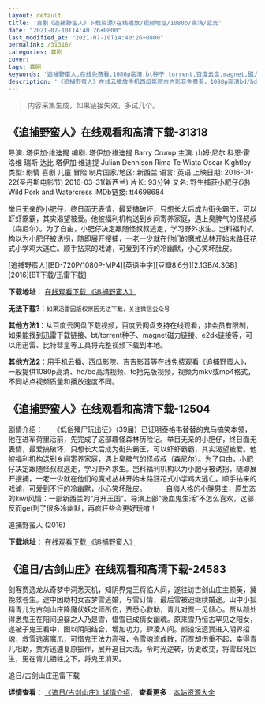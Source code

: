 ```yaml
---
layout: default
title: '喜剧《追捕野蛮人》下载资源/在线播放/视频地址/1080p/高清/蓝光'
date: "2021-07-10T14:40:26+0800"
last_modified_at: "2021-07-10T14:40:26+0800"
permalink: /31318/
categories: 喜剧
cover:
tags: 喜剧
keywords: '追捕野蛮人,在线免费看,1080p高清,bt种子,torrent,百度云盘,magnet,磁力链,迅雷下载资源'
description: '《追捕野蛮人》在线云播放手机西瓜影院吉吉影音免费看，1080p高清bd/hd未删减完整版和tc抢先枪版，mkv/mp4格式，附带bt/torrent种子、magnet/磁力链、百度云盘、网盘资源迅雷下载链接'
---
```


>内容采集生成，如果链接失效，多试几个。


## 《追捕野蛮人》在线观看和高清下载-31318

导演: 塔伊加·维迪提 编剧: 塔伊加·维迪提 Barry Crump 主演: 山姆·尼尔 科恩·霍洛维 瑞斯·达比 塔伊加·维迪提 Julian Dennison Rima Te Wiata Oscar Kightley 类型: 剧情 喜剧 儿童 冒险 制片国家/地区: 新西兰 语言: 英语 上映日期: 2016-01-22(圣丹斯电影节) 2016-03-31(新西兰) 片长: 93分钟 又名: 野生捕获小肥仔(港) Wild Pork and Watercress IMDb链接: tt4698684

举目无亲的小肥仔，终日面无表情，最爱搞破坏，只想长大后成为街头霸王，可以虾虾霸霸，其实渴望被爱。他被福利机构送到乡间寄养家庭，遇上臭脾气的怪叔叔（森尼尔）。为了自由，小肥仔决定跟随怪叔叔逃走，学习野外求生。岂料福利机构以为小肥仔被诱拐，随即展开搜捕，一老一少就在他们的魔戒丛林开始末路狂花式小学鸡大逃亡。顺手拈来的戏谑，可爱到不行的冷幽默，小心笑坏肚皮。


[追捕野蛮人][BD-720P/1080P-MP4][英语中字][豆瓣8.6分][2.1GB/4.3GB][2016][BT下载/迅雷下载]

**下载地址**： [在线观看下载 《追捕野蛮人》](https://www.btdx8.com/torrent/hunt_for_the_wilderpeople_2016.html) 


**无法下载?**：`如果迅雷因版权原因无法下载，关注微信公众号 `

**其他方法1**：从百度云网盘下载视频，百度云网盘支持在线观看，非会员有限制，如果能找到迅雷下载链接、bt/torrent种子、magnet磁力链接、e2dk链接等，可以用迅雷、比特彗星等工具将完整视频下载到本地。

**其他方法2**：用手机云播、西瓜影院、吉吉影音等在线免费观看《追捕野蛮人》，一般提供1080p高清、hd/bd高清视频、tc抢先版视频，视频为mkv或mp4格式，不同站点视频质量和播放速度不同。


## 《追捕野蛮人》在线观看和高清下载-12504

剧情介绍：　　《低俗殭尸玩出征》（39届）已证明泰格韦替替的鬼马搞笑本领，他在进军荷里活前，先完成了这部趣怪森林历险记。举目无亲的小肥仔，终日面无表情，最爱搞破坏，只想长大后成为街头霸王，可以虾虾霸霸，其实渴望被爱。他被福利机构送到乡间寄养家庭，遇上臭脾气的怪叔叔（森尼尔）。为了自由，小肥仔决定跟随怪叔叔逃走，学习野外求生。岂料福利机构以为小肥仔被诱拐，随即展开搜捕，一老一少就在他们的魔戒丛林开始末路狂花式小学鸡大逃亡。顺手拈来的戏谑，可爱到不行的冷幽默，小心笑坏肚皮。  ----- 自嗨人格的小胖男主，原生态的kiwi风情：一部新西兰的“月升王国”。导演上部“吸血鬼生活”不怎么喜欢，这部反而get到了很多冷幽默，再疯狂些会更好玩唷！


追捕野蛮人 (2016)

**下载地址**： [在线观看下载 《追捕野蛮人》](https://www.btbtdy.me/btdy/dy6820.html) 


## 《追日/古剑山庄》在线观看和高清下载-24583

剑客贾逸龙从奇梦中洞悉天机，知阴界鬼王将临人间，遂往访古剑山庄主颜英，冀挽救苍生。途中因助村女古梦雪逃婚，与雪订情，最后雪被迫继续婚途。山中小狐精青儿为古剑山庄降魔伏妖之师所伤，贾悉心救助，青儿对贾一见倾心。贾从颜处得悉鬼王在阳间迫娶之人乃是雪，惜雪已成倩女幽魂。原来雪乃恒古罕见之阳女，遂被子鬼王看中，图以阴阳结合，增加功力，肆凌人间。颜设坛遗贾进入阴界招魂，救雪逃离魔爪，可惜鬼王法力高强，令雪魂流成散，而贾却伤重不起，幸得青儿相助，贾方迅速复原振作，展开追日大法，令时光逆转，历史改变，将雪起死回生，更在青儿牺牲之下，将鬼王消灭。


追日/古剑山庄迅雷下载

**详情查看**： [《追日/古剑山庄》详情介绍](/movie/24583/)， **查看更多**：[本站资源大全](/movie/t/all/)

